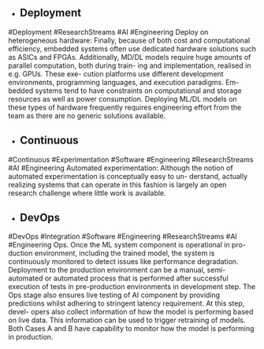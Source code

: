 - ## Deployment
#Deployment #ResearchStreams #AI #Engineering 
Deploy on heterogeneous hardware: Finally, because of both cost and computational efficiency, embedded systems often use dedicated hardware solutions such as ASICs and FPGAs. Additionally, MD/DL models require huge amounts of parallel computation, both during train- ing and implementation, realised in e.g. GPUs. These exe- cution platforms use different development environments, programming languages, and execution paradigms. Em- bedded systems tend to have constraints on computational and storage resources as well as power consumption. Deploying ML/DL models on these types of hardware frequently requires engineering effort from the team as there are no generic solutions available.

- ## Continuous
#Continuous #Experimentation #Software #Engineering #ResearchStreams #AI #Engineering 
Automated experimentation: Although the notion of automated experimentation is conceptually easy to un- derstand, actually realizing systems that can operate in this fashion is largely an open research challenge where little work is available.

- ## DevOps
#DevOps #Integration #Software #Engineering #ResearchStreams #AI #Engineering 
Ops. Once the ML system component is operational in pro- duction environment, including the trained model, the system is continuously monitored to detect issues like performance degradation. Deployment to the production environment can be a manual, semi-automated or automated process that is performed after successful execution of tests in pre-production environments in development step. The Ops stage also ensures live testing of AI component by providing predictions whilst adhering to stringent latency requirement. At this step, devel- opers also collect information of how the model is performing based on live data. This information can be used to trigger retraining of models. Both Cases A and B have capability to monitor how the model is performing in production.

